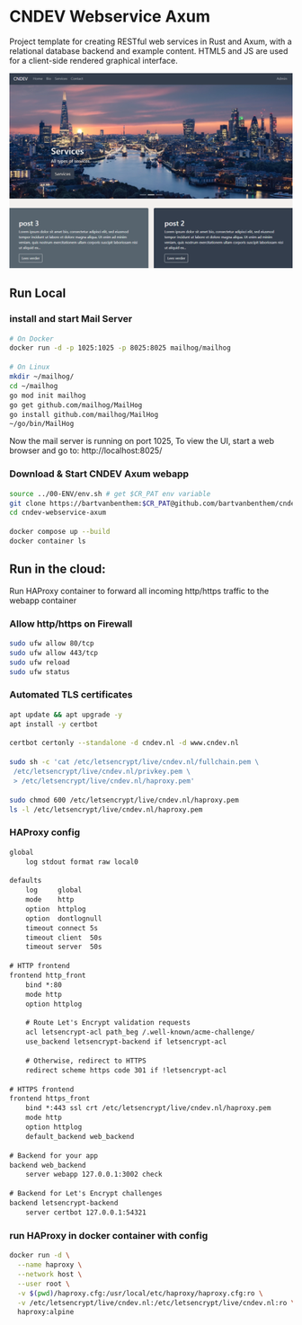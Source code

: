 # CNDEV Webservice Axum
Project template for creating RESTful web services in Rust and Axum, with a relational database backend and example content. HTML5 and JS are used for a client-side rendered graphical interface. 

![page_screen](page_screen.png)

## Run Local

### install and start Mail Server
```bash
# On Docker
docker run -d -p 1025:1025 -p 8025:8025 mailhog/mailhog

# On Linux
mkdir ~/mailhog/
cd ~/mailhog
go mod init mailhog
go get github.com/mailhog/MailHog
go install github.com/mailhog/MailHog
~/go/bin/MailHog
```
Now the mail server is running on port 1025, To view the UI, start a web browser and go to: http://localhost:8025/

### Download & Start CNDEV Axum webapp
```bash
source ../00-ENV/env.sh # get $CR_PAT env variable
git clone https://bartvanbenthem:$CR_PAT@github.com/bartvanbenthem/cndev-webservice-axum.git
cd cndev-webservice-axum

docker compose up --build
docker container ls
```

## Run in the cloud:
Run HAProxy container to forward all incoming http/https traffic to the webapp container

### Allow http/https on Firewall
```bash
sudo ufw allow 80/tcp
sudo ufw allow 443/tcp
sudo ufw reload
sudo ufw status
```

### Automated TLS certificates
```bash
apt update && apt upgrade -y
apt install -y certbot

certbot certonly --standalone -d cndev.nl -d www.cndev.nl

sudo sh -c 'cat /etc/letsencrypt/live/cndev.nl/fullchain.pem \
 /etc/letsencrypt/live/cndev.nl/privkey.pem \
 > /etc/letsencrypt/live/cndev.nl/haproxy.pem'

sudo chmod 600 /etc/letsencrypt/live/cndev.nl/haproxy.pem
ls -l /etc/letsencrypt/live/cndev.nl/haproxy.pem

```

### HAProxy config
```txt
global
    log stdout format raw local0

defaults
    log     global
    mode    http
    option  httplog
    option  dontlognull
    timeout connect 5s
    timeout client  50s
    timeout server  50s

# HTTP frontend
frontend http_front
    bind *:80
    mode http
    option httplog

    # Route Let's Encrypt validation requests
    acl letsencrypt-acl path_beg /.well-known/acme-challenge/
    use_backend letsencrypt-backend if letsencrypt-acl

    # Otherwise, redirect to HTTPS
    redirect scheme https code 301 if !letsencrypt-acl

# HTTPS frontend
frontend https_front
    bind *:443 ssl crt /etc/letsencrypt/live/cndev.nl/haproxy.pem
    mode http
    option httplog
    default_backend web_backend

# Backend for your app
backend web_backend
    server webapp 127.0.0.1:3002 check

# Backend for Let's Encrypt challenges
backend letsencrypt-backend
    server certbot 127.0.0.1:54321
```
### run HAProxy in docker container with config
```bash
docker run -d \
  --name haproxy \
  --network host \
  --user root \
  -v $(pwd)/haproxy.cfg:/usr/local/etc/haproxy/haproxy.cfg:ro \
  -v /etc/letsencrypt/live/cndev.nl:/etc/letsencrypt/live/cndev.nl:ro \
  haproxy:alpine
```